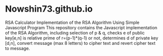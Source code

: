 # Nowshin73.github.io
RSA Calculator
 Implementation of the RSA Algorithm Using Simple Javascript Program
This repository contains the  Javascript implementation of the RSA Algorithm, including selection of p & q, checks e of public key[e,n] is relative prime of r=(p-1)*(q-1) or not, determines d of private key [d,n],
convert message (max 8 letters) to cipher text and revert cipher text to message.

